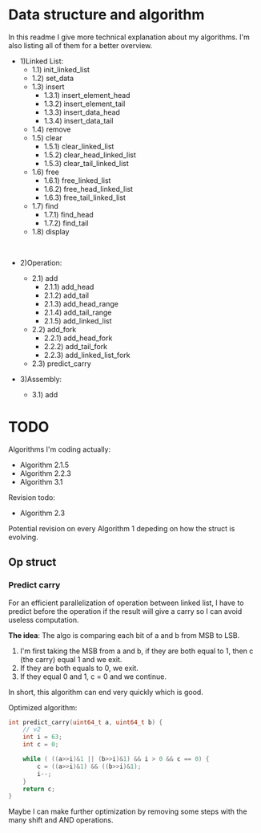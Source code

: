 # Data structure and algorithm


In this readme I give more technical explanation about my algorithms. I'm also listing all of them for a better overview.

- 1)Linked List:
    - 1.1) init_linked_list
    - 1.2) set_data
    - 1.3) insert
        - 1.3.1) insert_element_head
        - 1.3.2) insert_element_tail
        - 1.3.3) insert_data_head
        - 1.3.4) insert_data_tail
    - 1.4) remove
    - 1.5) clear
        - 1.5.1) clear_linked_list
        - 1.5.2) clear_head_linked_list
        - 1.5.3) clear_tail_linked_list
    - 1.6) free
        - 1.6.1) free_linked_list
        - 1.6.2) free_head_linked_list
        - 1.6.3) free_tail_linked_list
    - 1.7) find
        - 1.7.1) find_head
        - 1.7.2) find_tail
    - 1.8) display

<br/>

- 2)Operation:
    - 2.1) add
        - 2.1.1) add_head
        - 2.1.2) add_tail
        - 2.1.3) add_head_range
        - 2.1.4) add_tail_range
        - 2.1.5) add_linked_list
    - 2.2) add_fork
        - 2.2.1) add_head_fork
        - 2.2.2) add_tail_fork
        - 2.2.3) add_linked_list_fork
    - 2.3) predict_carry

- 3)Assembly:
    - 3.1) add


# TODO

Algorithms I'm coding actually:
- Algorithm 2.1.5
- Algorithm 2.2.3
- Algorithm 3.1

Revision todo:
- Algorithm 2.3

Potential revision on every Algorithm 1 depeding on how the struct is evolving.

## Op struct


### Predict carry

For an efficient parallelization of operation between linked list, I have to predict before the operation if the result will give a carry so I can avoid useless computation.

**The idea**: The algo is comparing each bit of a and b from MSB to LSB. 
1) I'm first taking the MSB from a and b, if they are both equal to 1, then c (the carry) equal 1 and we exit.
2) If they are both equals to 0, we exit. 
3) If they equal 0 and 1, c = 0 and we continue.

In short, this algorithm can end very quickly which is good.

Optimized algorithm:
```c
int predict_carry(uint64_t a, uint64_t b) {
    // v2
    int i = 63;
    int c = 0;

    while ( ((a>>i)&1 || (b>>i)&1) && i > 0 && c == 0) {
        c = ((a>>i)&1) && ((b>>i)&1);
        i--;
    }
    return c;
}
```

Maybe I can make further optimization by removing some steps with the many shift and AND operations.